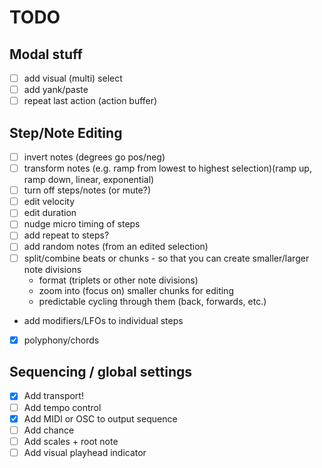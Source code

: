 # TODO

## Modal stuff
- [ ] add visual (multi) select
- [ ] add yank/paste
- [ ] repeat last action (action buffer)

## Step/Note Editing
- [ ] invert notes (degrees go pos/neg)
- [ ] transform notes (e.g. ramp from lowest to highest selection)(ramp up, ramp down, linear, exponential)
- [ ] turn off steps/notes (or mute?)
- [ ] edit velocity
- [ ] edit duration
- [ ] nudge micro timing of steps
- [ ] add repeat to steps?
- [ ] add random notes (from an edited selection)
- [ ] split/combine beats or chunks - so that you can create smaller/larger note divisions
  - format (triplets or other note divisions)
  - zoom into (focus on) smaller chunks for editing
  - predictable cycling through them (back, forwards, etc.)

- add modifiers/LFOs to individual steps
- [x] polyphony/chords

## Sequencing / global settings
- [x] Add transport!
- [ ] Add tempo control
- [x] Add MIDI or OSC to output sequence
- [ ] Add chance
- [ ] Add scales + root note
- [ ] Add visual playhead indicator

